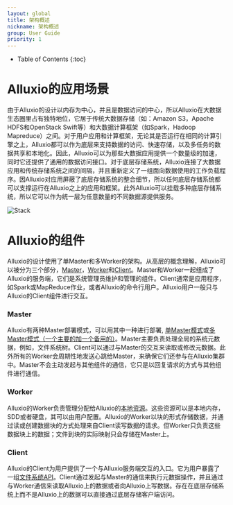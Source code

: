 ```yaml
---
layout: global
title: 架构概述
nickname: 架构概述
group: User Guide
priority: 1
---
```


* Table of Contents
{:toc}

# Alluxio的应用场景

由于Alluxio的设计以内存为中心，并且是数据访问的中心，所以Alluxio在大数据生态圈里占有独特地位，它居于传统大数据存储（如：Amazon S3，Apache HDFS和OpenStack Swift等）和大数据计算框架（如Spark，Hadoop Mapreduce）之间。对于用户应用和计算框架，无论其是否运行在相同的计算引擎之上，Alluxio都可以作为底层来支持数据的访问、快速存储，以及多任务的数据共享和本地化。因此，Alluxio可以为那些大数据应用提供一个数量级的加速，同时它还提供了通用的数据访问接口。对于底层存储系统，Alluxio连接了大数据应用和传统存储系统之间的间隔，并且重新定义了一组面向数据使用的工作负载程序。因Alluxio对应用屏蔽了底层存储系统的整合细节，所以任何底层存储系统都可以支撑运行在Alluxio之上的应用和框架。此外Alluxio可以挂载多种底层存储系统，所以它可以作为统一层为任意数量的不同数据源提供服务。

![Stack]({{site.data.img.stack}})

# Alluxio的组件

Alluxio的设计使用了单Master和多Worker的架构。从高层的概念理解，Alluxio可以被分为三个部分，[Master](#Master)，[Worker](#Worker)和[Client](#Client)。Master和Worker一起组成了Alluxio的服务端，它们是系统管理员维护和管理的组件。Client通常是应用程序，如Spark或MapReduce作业，或者Alluxio的命令行用户。Alluxio用户一般只与Alluxio的Client组件进行交互。

### Master

Alluxio有两种Master部署模式，可以用其中一种进行部署, [单Master模式](Running-Alluxio-Locally.html)或[多Master模式（一个主要的加一个备用的）](Running-Alluxio-Fault-Tolerant-on-EC2.html)。Master主要负责处理全局的系统元数据，例如，文件系统树。Client可以通过与Master的交互来读取或修改元数据。此外所有的Worker会周期性地发送心跳给Master，来确保它们还参与在Alluxio集群中。Master不会主动发起与其他组件的通信，它只是以回复请求的方式与其他组件进行通信。

### Worker

Alluxio的Worker负责管理分配给Alluxio的[本地资源](Tiered-Storage-on-Alluxio.html)。这些资源可以是本地内存，SDD或者硬盘，其可以由用户配置。Alluxio的Worker以块的形式存储数据，并通过读或创建数据块的方式处理来自Client读写数据的请求。但Worker只负责这些数据块上的数据；文件到块的实际映射只会存储在Master上。

### Client

Alluxio的Client为用户提供了一个与Alluxio服务端交互的入口。它为用户暴露了一组[文件系统API](File-System-API.html)。Client通过发起与Master的通信来执行元数据操作，并且通过与Worker通信来读取Alluxio上的数据或者向Alluxio上写数据。存在在底层存储系统上而不是Alluxio上的数据可以直接通过底层存储客户端访问。
